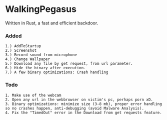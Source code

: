 # WalkingPegasus
Written in Rust, a fast and efficient backdoor.

### Added 
```
1.) AddToStartup
2.) Screenshot
3.) Record sound from microphone
4.) Change Wallpaper
5.) Download any file by get request, from url parameter.
6.) Hide the binary after execution.
7.) A few binary optimizations: Crash handling
```
### Todo
```
1. Make use of the webcam
2. Open any url in the webbrowser on victim's pc, perhaps porn xD.
3. Binary optimizations: minimize size (3-8 mb), proper error handling so no crashes happen, anti-debugging (avoid Malware Analysis).
4. Fix the "TimedOut" error in the Download from get requests feature.
```
